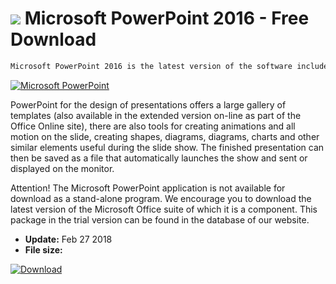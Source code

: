 # ![](https://cdn.softexe.net/static/icon/e/microsoft-powerpoint-10619.png) Microsoft PowerPoint 2016 - Free Download

```sh
Microsoft PowerPoint 2016 is the latest version of the software included in the preparation of Microsoft Office for the preparation and execution of presentations and slide shows.
```
[![Microsoft PowerPoint](https://gallery.dpcdn.pl/imgc/Tools/1846/g_-_420x350_1.5_-_x7cf424ad-6078-4c89-ae35-3a408b49906e.png)](https://softexe.net/win/multimedia/graphics-design/microsoft-powerpoint:pRfpa.html)

PowerPoint for the design of presentations offers a large gallery of templates (also available in the extended version on-line as part of the Office Online site), there are also tools for creating animations and all motion on the slide, creating shapes, diagrams, diagrams, charts and other similar elements useful during the slide show. The finished presentation can then be saved as a file that automatically launches the show and sent or displayed on the monitor.
 
  Attention!
 The Microsoft PowerPoint application is not available for download as a stand-alone program. We encourage you to download the latest version of the Microsoft Office suite of which it is a component. This package in the trial version can be found in the database of our website.


- **Update:** Feb 27 2018
- **File size:** 

[![Download](https://cdn.softexe.net/static/img/download.png)](https://softexe.net/win/multimedia/graphics-design/microsoft-powerpoint:pRfpa.html)

